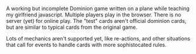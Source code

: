 
A working but incomplete Dominion game written on a plane while teaching my girlfriend javascript. Multiple players play in the browser. There is no server (yet) for online play. The "test" cards aren't official dominion cards, but are similar to typical cards from the original game.

Lots of mechanics aren't supported yet, like re-actions, and other situations that call for events to handle cards with more sophistocated rules.
